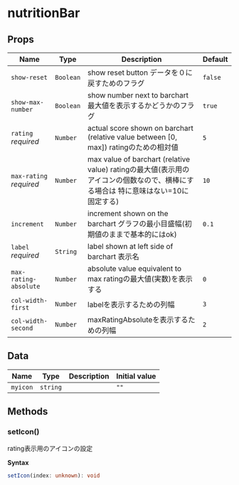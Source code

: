 # nutritionBar

## Props

| Name                    | Type      | Description                                                                                    | Default |
| ----------------------- | --------- | ---------------------------------------------------------------------------------------------- | ------- |
| `show-reset`            | `Boolean` | show reset button データを０に戻すためのフラグ                                                               | `false` |
| `show-max-number`       | `Boolean` | show number next to barchart 最大値を表示するかどうかのフラグ                                                  | `true`  |
| `rating` *required*     | `Number`  | actual score shown on barchart (relative value between [0, max]) ratingのための相対値                 | `5`     |
| `max-rating` *required* | `Number`  | max value of barchart (relative value) ratingの最大値(表示用のアイコンの個数なので、横棒にする場合は     特に意味はない=10に固定する) | `10`    |
| `increment`             | `Number`  | increment shown on the barchart グラフの最小目盛幅(初期値のままで基本的にはok)                                      | `0.1`   |
| `label` *required*      | `String`  | label shown at left side of barchart 表示名                                                       |         |
| `max-rating-absolute`   | `Number`  | absolute value equivalent to max ratingの最大値(実数)を表示する                                           | `0`     |
| `col-width-first`       | `Number`  | labelを表示するための列幅                                                                                | `3`     |
| `col-width-second`      | `Number`  | maxRatingAbsoluteを表示するための列幅                                                                    | `2`     |

## Data

| Name     | Type     | Description | Initial value |
| -------- | -------- | ----------- | ------------- |
| `myicon` | `string` |             | `""`          |

## Methods

### setIcon()

rating表示用のアイコンの設定

**Syntax**

```typescript
setIcon(index: unknown): void
```

